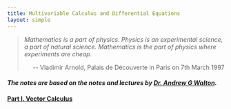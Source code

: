 ```yaml
---
title: Multivariable Calculus and Differential Equations
layout: simple
---
```

>*Mathematics is a part of physics. Physics is an experimental science, a part of natural science. Mathematics is the part of physics where experiments are cheap.*
>
><p align="right">-- Vladimir Arnold, Palais de Découverte in Paris on 7th March 1997</p>

#### *The notes are based on the notes and lectures by [Dr. Andrew G Walton](https://www.ma.ic.ac.uk/~agw/).*

#### [Part I. Vector Calculus](/study/Imperial_mathematics/year_2/Multivariable_Calculus_and_Differential_Equations/Part_I_Vector_Calculus/main.md/)
